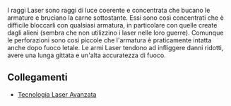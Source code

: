 I raggi Laser sono raggi di luce coerente e concentrata che bucano le
armature e bruciano la carne sottostante. Essi sono così concentrati che
è difficile bloccarli con qualsiasi armatura, in particolare con quelle
create dagli alieni (sembra che non utilizzino i laser nelle loro
guerre). Comunque le perforazioni sono così piccole che l'armatura è
praticamente intatta anche dopo fuoco letale. Le armi Laser tendono ad
infliggere danni ridotti, avere una lunga gittata e un'alta accuratezza
di fuoco.

## Collegamenti

- [Tecnologia Laser
  Avanzata](Ricerca_%26_Sviluppo/Tecnologia_laser_avanzata "wikilink")